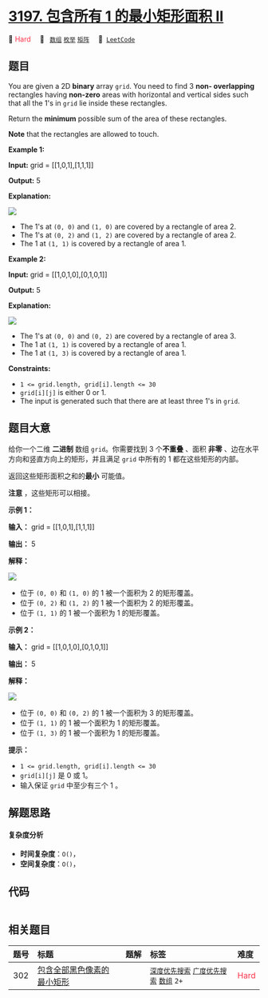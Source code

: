 # [3197. 包含所有 1 的最小矩形面积 II](https://leetcode.com/problems/find-the-minimum-area-to-cover-all-ones-ii)

🔴 <font color=#ff334b>Hard</font>&emsp; 🔖&ensp; [`数组`](/leetcode/outline/tag/array.md) [`枚举`](/leetcode/outline/tag/enumeration.md) [`矩阵`](/leetcode/outline/tag/matrix.md)&emsp; 🔗&ensp;[`LeetCode`](https://leetcode.com/problems/find-the-minimum-area-to-cover-all-ones-ii)

## 题目

You are given a 2D **binary** array `grid`. You need to find 3 **non-
overlapping** rectangles having **non-zero** areas with horizontal and
vertical sides such that all the 1's in `grid` lie inside these rectangles.

Return the **minimum** possible sum of the area of these rectangles.

**Note** that the rectangles are allowed to touch.



**Example 1:**

**Input:** grid = [[1,0,1],[1,1,1]]

**Output:** 5

**Explanation:**

![](https://assets.leetcode.com/uploads/2024/05/14/example0rect21.png)

  * The 1's at `(0, 0)` and `(1, 0)` are covered by a rectangle of area 2.
  * The 1's at `(0, 2)` and `(1, 2)` are covered by a rectangle of area 2.
  * The 1 at `(1, 1)` is covered by a rectangle of area 1.

**Example 2:**

**Input:** grid = [[1,0,1,0],[0,1,0,1]]

**Output:** 5

**Explanation:**

![](https://assets.leetcode.com/uploads/2024/05/14/example1rect2.png)

  * The 1's at `(0, 0)` and `(0, 2)` are covered by a rectangle of area 3.
  * The 1 at `(1, 1)` is covered by a rectangle of area 1.
  * The 1 at `(1, 3)` is covered by a rectangle of area 1.



**Constraints:**

  * `1 <= grid.length, grid[i].length <= 30`
  * `grid[i][j]` is either 0 or 1.
  * The input is generated such that there are at least three 1's in `grid`.


## 题目大意

给你一个二维 **二进制** 数组 `grid`。你需要找到 3 个**不重叠** 、面积 **非零** 、边在水平方向和竖直方向上的矩形，并且满足
`grid` 中所有的 1 都在这些矩形的内部。

返回这些矩形面积之和的**最小** 可能值。

**注意** ，这些矩形可以相接。



**示例 1：**

**输入：** grid = [[1,0,1],[1,1,1]]

**输出：** 5

**解释：**

![](https://assets.leetcode.com/uploads/2024/05/14/example0rect21.png)

  * 位于 `(0, 0)` 和 `(1, 0)` 的 1 被一个面积为 2 的矩形覆盖。
  * 位于 `(0, 2)` 和 `(1, 2)` 的 1 被一个面积为 2 的矩形覆盖。
  * 位于 `(1, 1)` 的 1 被一个面积为 1 的矩形覆盖。

**示例 2：**

**输入：** grid = [[1,0,1,0],[0,1,0,1]]

**输出：** 5

**解释：**

![](https://assets.leetcode.com/uploads/2024/05/14/example1rect2.png)

  * 位于 `(0, 0)` 和 `(0, 2)` 的 1 被一个面积为 3 的矩形覆盖。
  * 位于 `(1, 1)` 的 1 被一个面积为 1 的矩形覆盖。
  * 位于 `(1, 3)` 的 1 被一个面积为 1 的矩形覆盖。



**提示：**

  * `1 <= grid.length, grid[i].length <= 30`
  * `grid[i][j]` 是 0 或 1。
  * 输入保证 `grid` 中至少有三个 1 。


## 解题思路

#### 复杂度分析

- **时间复杂度**：`O()`，
- **空间复杂度**：`O()`，

## 代码

```javascript

```

## 相关题目

<!-- prettier-ignore -->
| 题号 | 标题 | 题解 | 标签 | 难度 |
| :------: | :------ | :------: | :------ | :------ |
| 302 | [包含全部黑色像素的最小矩形](https://leetcode.com/problems/smallest-rectangle-enclosing-black-pixels) |  |  [`深度优先搜索`](/leetcode/outline/tag/depth-first-search.md) [`广度优先搜索`](/leetcode/outline/tag/breadth-first-search.md) [`数组`](/leetcode/outline/tag/array.md) `2+` | <font color=#ff334b>Hard</font> |

<style>
.blue {
    background-color: #096dd9;
    padding: 0.25rem 0.5rem;
    margin: 0;
    font-size: 0.85em;
    border-radius: 3px;
    color: white;
    font-weight: 500;
}
table th:first-of-type { width: 10%; }
table th:nth-of-type(2) { width: 35%; }
table th:nth-of-type(3) { width: 10%; }
table th:nth-of-type(4) { width: 35%; }
table th:nth-of-type(5) { width: 10%; }
</style>

